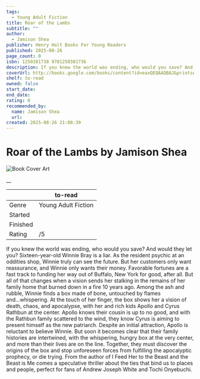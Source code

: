 ```yaml
---
tags:
  - Young Adult Fiction
title: Roar of the Lambs
subtitle: ""
author:
  - Jamison Shea
publisher: Henry Holt Books For Young Readers
published: 2025-08-26
page_count: 0
isbn: 1250381738 9781250381736
description: If you knew the world was ending, who would you save? And would they let you? Sixteen-year-old Winnie Bray is a liar. As the resident psychic at an oddities shop, Winnie truly can see the future. But her customers only want reassurance, and Winnie only wants their money. Favorable fortunes are a fast track to funding her way out of Buffalo, New York for good, after all. But all of that changes when a vision sends her stalking in the remains of her family home that burned down in a fire 10 years ago. Among the ash and rubble, Winnie finds a box made of bone, untouched by flames and...whispering. At the touch of her finger, the box shows her a vision of death, chaos, and apocalypse, with her and rich kids Apollo and Cyrus Rathbun at the center. Apollo knows their cousin is up to no good, and with the Rathbun family scattered to the wind, they know Cyrus is aiming to present himself as the new patriarch. Despite an initial attraction, Apollo is reluctant to believe Winnie. But soon it becomes clear that their family histories are intertwined, with the whispering, hungry box at the very center, and more than their lives are on the line. Together, they must discover the origins of the box and stop unforeseen forces from fulfilling the apocalyptic prophecy, or die trying. From the author of I Feed Her to the Beast and the Beast is Me comes a speculative thriller about the ties that bind us to places and people, perfect for fans of Andrew Joseph White and Tochi Onyebuchi.
coverUrl: http://books.google.com/books/content?id=eaxQEQAAQBAJ&printsec=frontcover&img=1&zoom=1&source=gbs_api
shelf: to-read
owned: false
start_date:
end_date:
rating: 0
recommended_by:
  name: Jamison Shea
  url:
created: 2025-08-26 21:08:39
---
```


# Roar of the Lambs by Jamison Shea

![Book Cover Art](http://books.google.com/books/content?id=eaxQEQAAQBAJ&printsec=frontcover&img=1&zoom=1&source=gbs_api)

__

| &nbsp; | to-read |
| --- | --- |
| Genre | Young Adult Fiction |
| Started |  |
| Finished |  |
| Rating | /5 |

If you knew the world was ending, who would you save? And would they let you? Sixteen-year-old Winnie Bray is a liar. As the resident psychic at an oddities shop, Winnie truly can see the future. But her customers only want reassurance, and Winnie only wants their money. Favorable fortunes are a fast track to funding her way out of Buffalo, New York for good, after all. But all of that changes when a vision sends her stalking in the remains of her family home that burned down in a fire 10 years ago. Among the ash and rubble, Winnie finds a box made of bone, untouched by flames and...whispering. At the touch of her finger, the box shows her a vision of death, chaos, and apocalypse, with her and rich kids Apollo and Cyrus Rathbun at the center. Apollo knows their cousin is up to no good, and with the Rathbun family scattered to the wind, they know Cyrus is aiming to present himself as the new patriarch. Despite an initial attraction, Apollo is reluctant to believe Winnie. But soon it becomes clear that their family histories are intertwined, with the whispering, hungry box at the very center, and more than their lives are on the line. Together, they must discover the origins of the box and stop unforeseen forces from fulfilling the apocalyptic prophecy, or die trying. From the author of I Feed Her to the Beast and the Beast is Me comes a speculative thriller about the ties that bind us to places and people, perfect for fans of Andrew Joseph White and Tochi Onyebuchi.
